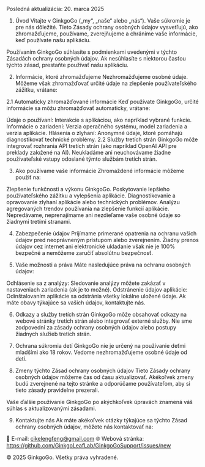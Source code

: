 Posledná aktualizácia: 20. marca 2025

1. Úvod
Vitajte v GinkgoGo („my“, „naše“ alebo „nás“). Vaše súkromie je pre nás dôležité. Tieto Zásady ochrany osobných údajov vysvetľujú, ako zhromažďujeme, používame, zverejňujeme a chránime vaše informácie, keď používate našu aplikáciu.

Používaním GinkgoGo súhlasíte s podmienkami uvedenými v týchto Zásadách ochrany osobných údajov. Ak nesúhlasíte s niektorou časťou týchto zásad, prestaňte používať našu aplikáciu.

2. Informácie, ktoré zhromažďujeme
Nezhromažďujeme osobné údaje. Môžeme však zhromažďovať určité údaje na zlepšenie používateľského zážitku, vrátane:

2.1 Automaticky zhromažďované informácie
Keď používate GinkgoGo, určité informácie sa môžu zhromažďovať automaticky, vrátane:

Údaje o používaní: Interakcie s aplikáciou, ako napríklad vybrané funkcie.
Informácie o zariadení: Verzia operačného systému, model zariadenia a verzia aplikácie.
Hlásenia o zlyhaní: Anonymné údaje, ktoré pomáhajú diagnostikovať technické problémy.
2.2 Služby tretích strán
GinkgoGo môže integrovať rozhrania API tretích strán (ako napríklad OpenAI API pre preklady založené na AI). Neukladáme ani neuchovávame žiadne používateľské vstupy odoslané týmto službám tretích strán.

3. Ako používame vaše informácie
Zhromaždené informácie môžeme použiť na:

Zlepšenie funkčnosti a výkonu GinkgoGo.
Poskytovanie lepšieho používateľského zážitku a vylepšenia aplikácie.
Diagnostikovanie a opravovanie zlyhaní aplikácie alebo technických problémov.
Analýzu agregovaných trendov používania na zlepšenie funkcií aplikácie.
Nepredávame, neprenajímame ani nezdieľame vaše osobné údaje so žiadnymi tretími stranami.

4. Zabezpečenie údajov
Prijímame primerané opatrenia na ochranu vašich údajov pred neoprávneným prístupom alebo zverejnením. Žiadny prenos údajov cez internet ani elektronické ukladanie však nie je 100% bezpečné a nemôžeme zaručiť absolútnu bezpečnosť.

5. Vaše možnosti a práva
Máte nasledujúce práva na ochranu osobných údajov:

Odhlásenie sa z analýzy: Sledovanie analýzy môžete zakázať v nastaveniach zariadenia (ak je to možné).
Odstránenie údajov aplikácie: Odinštalovaním aplikácie sa odstránia všetky lokálne uložené údaje.
Ak máte obavy týkajúce sa vašich údajov, kontaktujte nás.

6. Odkazy a služby tretích strán
GinkgoGo môže obsahovať odkazy na webové stránky tretích strán alebo integrovať externé služby. Nie sme zodpovední za zásady ochrany osobných údajov alebo postupy žiadnych služieb tretích strán.

7. Ochrana súkromia detí
GinkgoGo nie je určený na používanie deťmi mladšími ako 18 rokov. Vedome nezhromažďujeme osobné údaje od detí.

8. Zmeny týchto Zásad ochrany osobných údajov
Tieto Zásady ochrany osobných údajov môžeme čas od času aktualizovať. Akékoľvek zmeny budú zverejnené na tejto stránke a odporúčame používateľom, aby si tieto zásady pravidelne prezerali.

Vaše ďalšie používanie GinkgoGo po akýchkoľvek úpravách znamená váš súhlas s aktualizovanými zásadami.

9. Kontaktujte nás
Ak máte akékoľvek otázky týkajúce sa týchto Zásad ochrany osobných údajov, môžete nás kontaktovať na:

📧 E-mail: cikelengfeng@gmail.com
🌐 Webová stránka: https://github.com/GinkgoLeafLab/GinkgoGoSupport/issues/new

© 2025 GinkgoGo. Všetky práva vyhradené.